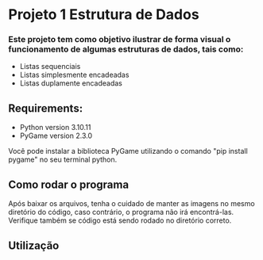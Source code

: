 # Projeto 1 Estrutura de Dados

### Este projeto tem como objetivo ilustrar de forma visual o funcionamento de algumas estruturas de dados, tais como:
- Listas sequenciais
- Listas simplesmente encadeadas
- Listas duplamente encadeadas

## Requirements:

- Python version 3.10.11
- PyGame version 2.3.0

Você pode instalar a biblioteca PyGame utilizando o comando "pip install pygame" no seu terminal python.

## Como rodar o programa

Após baixar os arquivos, tenha o cuidado de manter as imagens no mesmo diretório do código, caso contrário, o programa não irá encontrá-las. Verifique 
também se código está sendo rodado no diretório correto. 

> 

## Utilização

